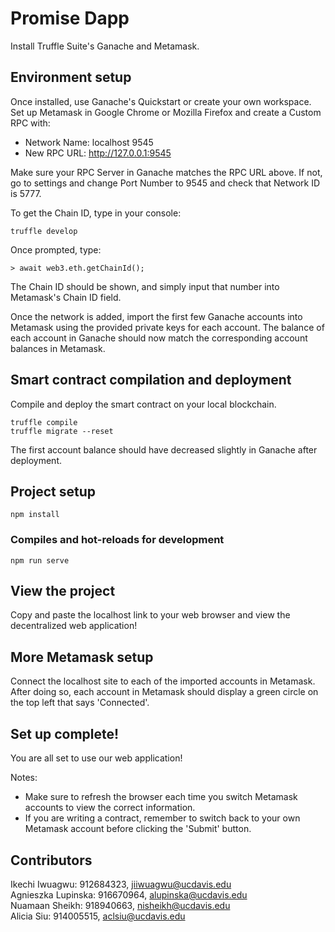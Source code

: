 # Promise Dapp

Install Truffle Suite's Ganache and Metamask.

## Environment setup
Once installed, use Ganache's Quickstart or create your own workspace. 
Set up Metamask in Google Chrome or Mozilla Firefox and create a Custom RPC with:
- Network Name: localhost 9545
- New RPC URL: http://127.0.0.1:9545

Make sure your RPC Server in Ganache matches the RPC URL above. If not, go to settings and change Port Number to 9545 and check that Network ID is 5777.

To get the Chain ID, type in your console:
```
truffle develop
```
Once prompted, type:
```
> await web3.eth.getChainId();
```
The Chain ID should be shown, and simply input that number into Metamask's Chain ID field.


Once the network is added, import the first few Ganache accounts into Metamask using the provided private keys for each account. The balance of each account in Ganache should now match the corresponding account balances in Metamask.

## Smart contract compilation and deployment
Compile and deploy the smart contract on your local blockchain. 
```
truffle compile
truffle migrate --reset
```
The first account balance should have decreased slightly in Ganache after deployment.

## Project setup
```
npm install
```

### Compiles and hot-reloads for development
```
npm run serve
```

## View the project
Copy and paste the localhost link to your web browser and view the decentralized web application!

## More Metamask setup
Connect the localhost site to each of the imported accounts in Metamask. After doing so, each account in Metamask should display a green circle on the top left that says 'Connected'. 

## Set up complete!
You are all set to use our web application!

Notes: 
- Make sure to refresh the browser each time you switch Metamask accounts to view the correct information. 
- If you are writing a contract, remember to switch back to your own Metamask account before clicking the 'Submit' button.

## Contributors
Ikechi Iwuagwu: 912684323, jiiwuagwu@ucdavis.edu\
Agnieszka Lupinska: 916670964, alupinska@ucdavis.edu\
Nuamaan Sheikh: 918940663, nisheikh@ucdavis.edu\
Alicia Siu: 914005515, aclsiu@ucdavis.edu